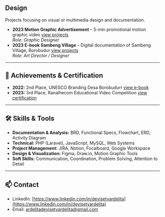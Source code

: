 ## **Design**
Projects focusing on visual or multimedia design and documentation.  
- **2023 Motion Graphic Advertisement** – 5-min promotional motion graphic video [view projects](https://github.com/devisetyardelita/design/tree/main/ebook-sambeng)  
  *Role: Graphic Designer* 
- **2023 E-book Sambeng Village** – Digital documentation of Sambeng Village, Borobudur [view projects](https://github.com/devisetyardelita/design/tree/main/ebook-sambeng)  
  *Role: Art Director / Designer* 

---

## 📜 Achievements & Certification
- **2022:** 2nd Place, UNESCO Branding Desa Borobudurr [view e-book](https://drive.google.com/file/d/1W3gAFkFxJRYOg5xXZrg0GQ3_qHi6LeFv/view?usp=sharing)  
- **2023:** 3rd Place, Ranalhecom Educational Video Competition  [view certification](https://drive.google.com/file/d/1v2RyRlhIaFyDw91adZIMbcwaVO_tLYX7/view?usp=sharing)  

---

## 🛠 Skills & Tools
- **Documentation & Analysis:** BRD, Functional Specs, Flowchart, ERD, Activity Diagram  
- **Technical:** PHP (Laravel), JavaScript, MySQL, Web Systems  
- **Project Management:** JIRA, Notion, Focalboard, Google Workspace  
- **Design & Visualization:** Figma, Draw.io, Motion Graphic Tools  
- **Soft Skills:** Communication, Coordination, Problem Solving, Attention to Detail  

---

  ## 📫 Contact
- LinkedIn: [https://www.linkedin.com/in/devisetyardelita](https://www.linkedin.com/in/devisetyardelita)  
- Email: ardelitadevisetyardelita@gmail.com  
